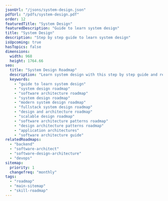 ```yaml
---
jsonUrl: "/jsons/system-design.json"
pdfUrl: "/pdfs/system-design.pdf"
order: 12
featuredTitle: "System Design"
featuredDescription: "Guide to learn system design"
title: "System Design"
description: "Step by step guide to learn system design"
isUpcoming: true
hasTopics: false
dimensions:
  width: 968
  height: 1764.66
seo:
  title: "System Design Roadmap"
  description: "Learn system design with this step by step guide and resources."
  keywords:
    - "guide to learn system design"
    - "system design roadmap"
    - "software architecture roadmap"
    - "system design roadmap"
    - "modern system design roadmap"
    - "fullstack system design roadmap"
    - "design and architecture roadmap"
    - "scalable design roadmap"
    - "software architecture patterns roadmap"
    - "design architecture patterns roadmap"
    - "application architectures"
    - "software architecture guide"
relatedRoadmaps:
  - "backend"
  - "software-architect"
  - "software-design-architecture"
  - "devops"
sitemap:
  priority: 1
  changefreq: "monthly"
tags:
  - "roadmap"
  - "main-sitemap"
  - "skill-roadmap"
---
```


